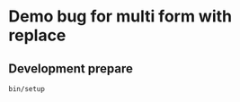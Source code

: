 Demo bug for multi form with replace
====================================

## Development prepare

```bash
bin/setup
```
